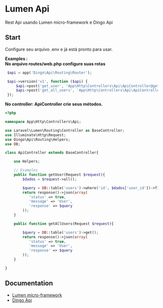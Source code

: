 # Lumen Api
Rest Api usando Lumen micro-framework e Dingo Api


## Start ##
Configure seu arquivo .env e já está pronto para usar.

**Examples :**<br/>
**No arquivo routes/web.php configure suas rotas**

```php
 $api = app('Dingo\Api\Routing\Router');

 $api->version('v1', function ($api) {
	 $api->post('get_user', 'App\Http\Controllers\Api\ApiController@getUser');
	 $api->post('get_all_users', 'App\Http\Controllers\Api\ApiController@getAllUsers');
 });
```

**No controller: ApiController crie seus métodos.**

```php
<?php

namespace App\Http\Controllers\Api;

use Laravel\Lumen\Routing\Controller as BaseController;
use Illuminate\Http\Request;
use Dingo\Api\Routing\Helpers;
use DB;

class ApiController extends BaseController{

	use Helpers;

	// Examples
	public function getUser(Request $request){
		$dados = $request->all();

		$query = DB::table('users')->where('id', $dados['user_id'])->first();
		return response()->json(array(
		   'status' => true,
		   'message' => 'User',
		   'response' => $query
		));
	}

	public function getAllUsers(Request $request){

		$query = DB::table('users')->get();
		return response()->json(array(
		   'status' => true,
		   'message' => 'User',
		   'response' => $query
		));
	}

}
```
## Documentation ##
- [Lumen micro-framework](https://lumen.laravel.com/)
- [Dingo Api](https://github.com/dingo/api)
